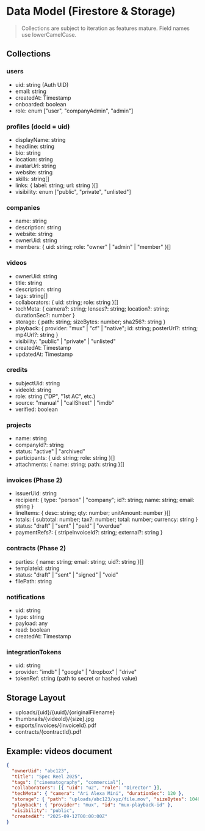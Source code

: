 # Data Model (Firestore & Storage)

> Collections are subject to iteration as features mature. Field names use lowerCamelCase.

## Collections

### users
- uid: string (Auth UID)
- email: string
- createdAt: Timestamp
- onboarded: boolean
- role: enum ["user", "companyAdmin", "admin"]

### profiles (docId = uid)
- displayName: string
- headline: string
- bio: string
- location: string
- avatarUrl: string
- website: string
- skills: string[]
- links: { label: string; url: string }[]
- visibility: enum ["public", "private", "unlisted"]

### companies
- name: string
- description: string
- website: string
- ownerUid: string
- members: { uid: string; role: "owner" | "admin" | "member" }[]

### videos
- ownerUid: string
- title: string
- description: string
- tags: string[]
- collaborators: { uid: string; role: string }[]
- techMeta: { camera?: string; lenses?: string; location?: string; durationSec?: number }
- storage: { path: string; sizeBytes: number; sha256?: string }
- playback: { provider: "mux" | "cf" | "native"; id: string; posterUrl?: string; mp4Url?: string }
- visibility: "public" | "private" | "unlisted"
- createdAt: Timestamp
- updatedAt: Timestamp

### credits
- subjectUid: string
- videoId: string
- role: string ("DP", "1st AC", etc.)
- source: "manual" | "callSheet" | "imdb"
- verified: boolean

### projects
- name: string
- companyId?: string
- status: "active" | "archived"
- participants: { uid: string; role: string }[]
- attachments: { name: string; path: string }[]

### invoices (Phase 2)
- issuerUid: string
- recipient: { type: "person" | "company"; id?: string; name: string; email: string }
- lineItems: { desc: string; qty: number; unitAmount: number }[]
- totals: { subtotal: number; tax?: number; total: number; currency: string }
- status: "draft" | "sent" | "paid" | "overdue"
- paymentRefs?: { stripeInvoiceId?: string; external?: string }

### contracts (Phase 2)
- parties: { name: string; email: string; uid?: string }[]
- templateId: string
- status: "draft" | "sent" | "signed" | "void"
- filePath: string

### notifications
- uid: string
- type: string
- payload: any
- read: boolean
- createdAt: Timestamp

### integrationTokens
- uid: string
- provider: "imdb" | "google" | "dropbox" | "drive"
- tokenRef: string (path to secret or hashed value)

## Storage Layout
- uploads/{uid}/{uuid}/{originalFilename}
- thumbnails/{videoId}/{size}.jpg
- exports/invoices/{invoiceId}.pdf
- contracts/{contractId}.pdf

## Example: videos document
```json
{
  "ownerUid": "abc123",
  "title": "Spec Reel 2025",
  "tags": ["cinematography", "commercial"],
  "collaborators": [{ "uid": "u2", "role": "Director" }],
  "techMeta": { "camera": "Ari Alexa Mini", "durationSec": 120 },
  "storage": { "path": "uploads/abc123/xyz/file.mov", "sizeBytes": 104857600 },
  "playback": { "provider": "mux", "id": "mux-playback-id" },
  "visibility": "public",
  "createdAt": "2025-09-12T00:00:00Z"
}
```
